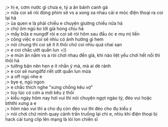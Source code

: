 ;> hi e, cơm nước gì chưa e, tý a ăn bánh canh gà<br>
;> nữa coi sẽ ròi đóng phim sẽ vs a xong xa nhau cái e móc điện thoại ra coi lại hã<br>
;> ủa quen e là phải chiều e chuyện giường chiếu nữa hả<br>
;> chứ ôm ngủ ko tới già hong chịu hả<br>
;> mấy bữa e nungdf ròi e coi sẽ ròi hôm sau đầu óc e mụ mị liền<br>
;> công việc e coi sẽ nhìu có ảnh hưởng gì hem<br>
;> nói chung thì coi sẽ ít ít thôi chứ coi nhìu quá chai sạn<br>
;> e coi chắc ướt quần lun =))<br>
;> e mún ăn nằm vs a ròi chơi nhau đến già, khi nào liệt yếu chơi hết nổi thì thôi hả<br> 
;> tưởng bận nên hẹn e ít nhắn ý mà, mà ai dè rảnh<br>
;> e coi sẽ nungdfd riết ướt quần lun mừa<br>
;> a off ngủ nhe e<br>
;> bye e, ngủ ngon<br>
;> e chắc thích nghe "xưng chồng kêu vợ"<br>
;> tùy lúc có cơn a mới kêu z thôi<br>
;> kiểu ngày hôm nay hơi vui thì nói chuyện ngọt ngào tý, đéo vui hoặc bththì xưng a e<br>
;> hôm nào vui thì a cho đụ còn đéo vui thì đéo cho đụ kiểu z<br>
;> nói chơi chứ mình quay cảnh trần truồng lại chi e, nhìu khi điện thoại bị hack cái tung clip lên mạng là lòi lon chiến sĩ
